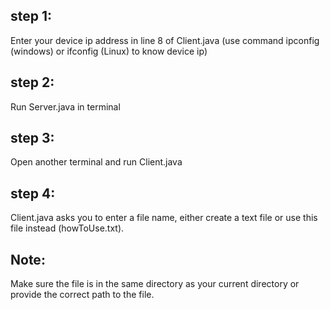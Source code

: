 ## step 1:
Enter your device ip address in line 8 of Client.java (use command ipconfig (windows) or ifconfig (Linux) to know device ip)
## step 2:
Run Server.java in terminal
## step 3:
Open another terminal and run Client.java
## step 4:
Client.java asks you to enter a file name, either create a text file or use this file instead (howToUse.txt).
## Note:
Make sure the file is in the same directory as your current directory or provide the correct path to the file.